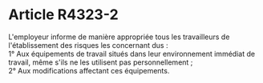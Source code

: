 # Article R4323-2

  
L'employeur informe de manière appropriée tous les travailleurs de l'établissement des risques les concernant dus :   
1° Aux équipements de travail situés dans leur environnement immédiat de travail, même s'ils ne les utilisent pas personnellement ;   
2° Aux modifications affectant ces équipements.